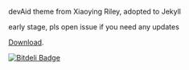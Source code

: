 devAid theme from Xiaoying Riley, adopted to Jekyll

early stage, pls open issue if you need any updates

[Download](https://github.com/kevit/devaid-jekyll-theme/archive.tar.bz2).

[![Bitdeli Badge](https://d2weczhvl823v0.cloudfront.net/kevit/devaid-jekyll-theme/trend.png)](https://bitdeli.com/free "Bitdeli Badge")

